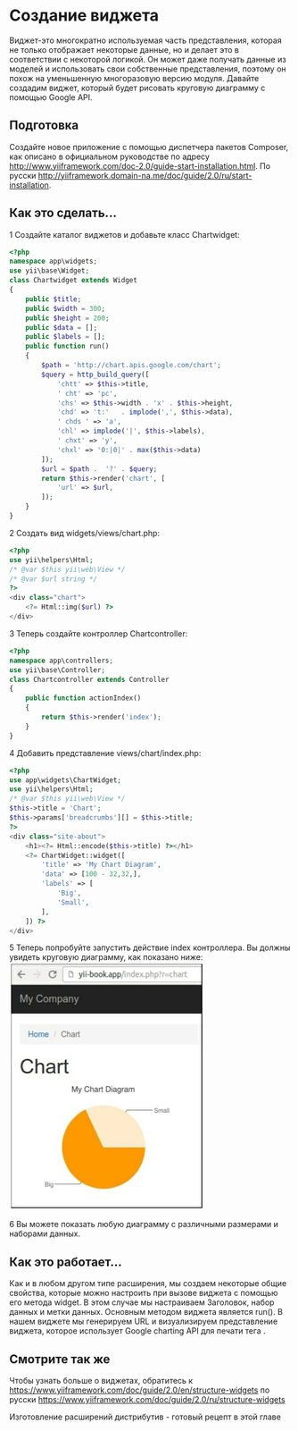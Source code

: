 Создание виджета
===
Виджет-это многократно используемая часть представления, которая не только отображает некоторые данные, но и делает это в соответствии с некоторой логикой. Он может даже получать данные из моделей и использовать свои собственные представления, поэтому он похож на уменьшенную многоразовую версию модуля.
Давайте создадим виджет, который будет рисовать круговую диаграмму с помощью Google API.

Подготовка 
---
Создайте новое приложение с помощью диспетчера пакетов Composer, как описано в официальном руководстве по адресу <http://www.yiiframework.com/doc-2.0/guide-start-installation.html>. 
По русски <http://yiiframework.domain-na.me/doc/guide/2.0/ru/start-installation>.

Как это сделать...
---

1 Создайте каталог виджетов и добавьте класс Chartwidget:
```php
<?php
namespace app\widgets;
use yii\base\Widget;
class Chartwidget extends Widget
{
    public $title;
    public $width = 300;
    public $height = 200;
    public $data = [];
    public $labels = [];
    public function run()
    {
        $path = 'http://chart.apis.google.com/chart';
        $query = http_build_query([
            'chtt' => $this->title,
            ' cht' => 'pc',
            'chs' => $this->width .	'x'	. $this->height,
            'chd' => 't:'	. implode(',', $this->data),
            ' chds ' => 'a',
            'chl' => implode('|', $this->labels),
            ' chxt' => 'y',
            'chxl' => '0:|0|' . max($this->data)
        ]);
        $url = $path .	'?'	. $query;
        return $this->render('chart', [
            'url' => $url,
        ]);
    }
}
```

2 Создать вид widgets/views/chart.php:
```php
<?php
use yii\helpers\Html;
/* @var $this yii\web\View */
/* @var $url string */
?>
<div class="chart">
    <?= Html::img($url) ?>
</div>
```

3 Теперь создайте контроллер Chartcontroller:
```php
<?php
namespace app\controllers;
use yii\base\Controller;
class Chartcontroller extends Controller
{
    public function actionIndex()
    {
        return $this->render('index');
    }
}
```

4 Добавить представление views/chart/index.php:
```php
<?php
use app\widgets\ChartWidget;
use yii\helpers\Html;
/* @var $this yii\web\View */
$this->title = 'Chart';
$this->params['breadcrumbs'][] = $this->title;
?>
<div class="site-about">
    <h1><?= Html::encode($this->title) ?></h1>
    <?= ChartWidget::widget([
        'title' => 'My Chart Diagram',
        'data' => [100 - 32,32,],
        'labels' => [
            'Big',
            'Small',
        ],
    ]) ?>
</div>
```

5 Теперь попробуйте запустить действие index контроллера. Вы должны увидеть круговую диаграмму, как показано ниже:
![](img/339_1.jpg)

6 Вы можете показать любую диаграмму с различными размерами и наборами данных.

Как это работает...
---
Как и в любом другом типе расширения, мы создаем некоторые общие свойства, которые можно настроить при вызове виджета с помощью его метода widget. В этом случае мы настраиваем Заголовок, набор данных и метки данных.
Основным методом виджета является run(). В нашем виджете мы генерируем URL и визуализируем представление виджета, которое использует Google charting API для печати тега <img>.

Смотрите так же
---
Чтобы узнать больше о виджетах, обратитесь к <https://www.yiiframework.com/doc/guide/2.0/en/structure-widgets> 
 по русски  https://www.yiiframework.com/doc/guide/2.0/ru/structure-widgets 

Изготовление расширений дистрибутив - готовый рецепт в этой главе
